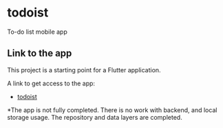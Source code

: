 # todoist

To-do list mobile app

## Link to the app

This project is a starting point for a Flutter application.

A link to get access to the app:

- [todoist](https://drive.google.com/drive/folders/1QS3wx-_gOt8eOSy01Gf8vLAesZ0iCgwf?usp=share_link)

*The app is not fully completed. There is no work with backend, and local storage usage. The repository and data layers are completed.
